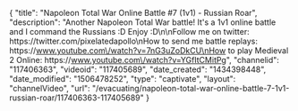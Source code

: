 {
    "title": "Napoleon Total War Online Battle #7 (1v1) - Russian Roar",
    "description": "Another Napoleon Total War battle!  It's a 1v1 online battle and I command the Russians :D Enjoy :D\n\nFollow me on twitter: https:\/\/twitter.com\/pixelatedapollo\nHow to send me battle replays: https:\/\/www.youtube.com\/watch?v=7nG3uZoDkCU\nHow to play Medieval 2 Online: https:\/\/www.youtube.com\/watch?v=YGfItCMitPg",
    "channelid": "117406363",
    "videoid": "117405689",
    "date_created": "1434398448",
    "date_modified": "1506478252",
    "type": "captivate",
    "layout": "channelVideo",
    "url": "\/evacuating\/napoleon-total-war-online-battle-7-1v1-russian-roar\/117406363-117405689"
}